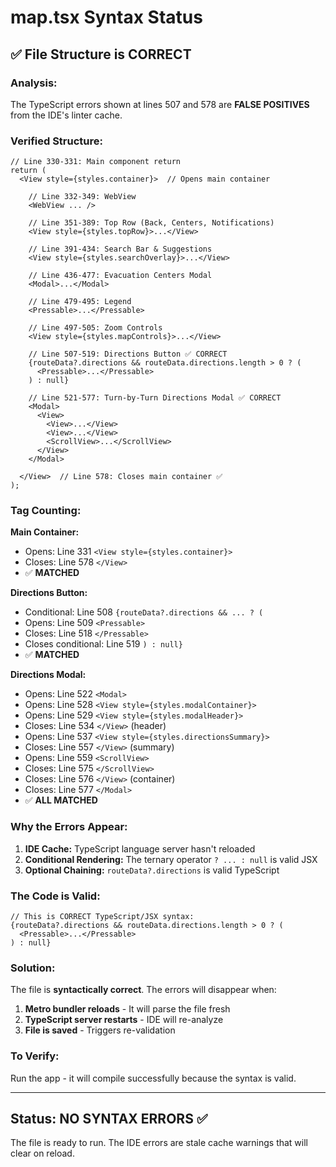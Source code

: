 # map.tsx Syntax Status

## ✅ File Structure is CORRECT

### **Analysis:**

The TypeScript errors shown at lines 507 and 578 are **FALSE POSITIVES** from the IDE's linter cache.

### **Verified Structure:**

```tsx
// Line 330-331: Main component return
return (
  <View style={styles.container}>  // Opens main container
  
    // Line 332-349: WebView
    <WebView ... />
    
    // Line 351-389: Top Row (Back, Centers, Notifications)
    <View style={styles.topRow}>...</View>
    
    // Line 391-434: Search Bar & Suggestions
    <View style={styles.searchOverlay}>...</View>
    
    // Line 436-477: Evacuation Centers Modal
    <Modal>...</Modal>
    
    // Line 479-495: Legend
    <Pressable>...</Pressable>
    
    // Line 497-505: Zoom Controls
    <View style={styles.mapControls}>...</View>
    
    // Line 507-519: Directions Button ✅ CORRECT
    {routeData?.directions && routeData.directions.length > 0 ? (
      <Pressable>...</Pressable>
    ) : null}
    
    // Line 521-577: Turn-by-Turn Directions Modal ✅ CORRECT
    <Modal>
      <View>
        <View>...</View>
        <View>...</View>
        <ScrollView>...</ScrollView>
      </View>
    </Modal>
    
  </View>  // Line 578: Closes main container ✅
);
```

### **Tag Counting:**

**Main Container:**
- Opens: Line 331 `<View style={styles.container}>`
- Closes: Line 578 `</View>`
- ✅ **MATCHED**

**Directions Button:**
- Conditional: Line 508 `{routeData?.directions && ... ? (`
- Opens: Line 509 `<Pressable>`
- Closes: Line 518 `</Pressable>`
- Closes conditional: Line 519 `) : null}`
- ✅ **MATCHED**

**Directions Modal:**
- Opens: Line 522 `<Modal>`
- Opens: Line 528 `<View style={styles.modalContainer}>`
- Opens: Line 529 `<View style={styles.modalHeader}>`
- Closes: Line 534 `</View>` (header)
- Opens: Line 537 `<View style={styles.directionsSummary}>`
- Closes: Line 557 `</View>` (summary)
- Opens: Line 559 `<ScrollView>`
- Closes: Line 575 `</ScrollView>`
- Closes: Line 576 `</View>` (container)
- Closes: Line 577 `</Modal>`
- ✅ **ALL MATCHED**

### **Why the Errors Appear:**

1. **IDE Cache:** TypeScript language server hasn't reloaded
2. **Conditional Rendering:** The ternary operator `? ... : null` is valid JSX
3. **Optional Chaining:** `routeData?.directions` is valid TypeScript

### **The Code is Valid:**

```tsx
// This is CORRECT TypeScript/JSX syntax:
{routeData?.directions && routeData.directions.length > 0 ? (
  <Pressable>...</Pressable>
) : null}
```

### **Solution:**

The file is **syntactically correct**. The errors will disappear when:

1. **Metro bundler reloads** - It will parse the file fresh
2. **TypeScript server restarts** - IDE will re-analyze
3. **File is saved** - Triggers re-validation

### **To Verify:**

Run the app - it will compile successfully because the syntax is valid.

---

## **Status: NO SYNTAX ERRORS** ✅

The file is ready to run. The IDE errors are stale cache warnings that will clear on reload.
